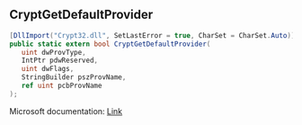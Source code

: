 ## CryptGetDefaultProvider

```csharp
[DllImport("Crypt32.dll", SetLastError = true, CharSet = CharSet.Auto)]
public static extern bool CryptGetDefaultProvider(
   uint dwProvType,
   IntPtr pdwReserved,
   uint dwFlags,
   StringBuilder pszProvName,
   ref uint pcbProvName
);
```

Microsoft documentation: [Link](https://docs.microsoft.com/en-us/windows/win32/api/wincrypt/nf-wincrypt-cryptgetdefaultproviderw)

